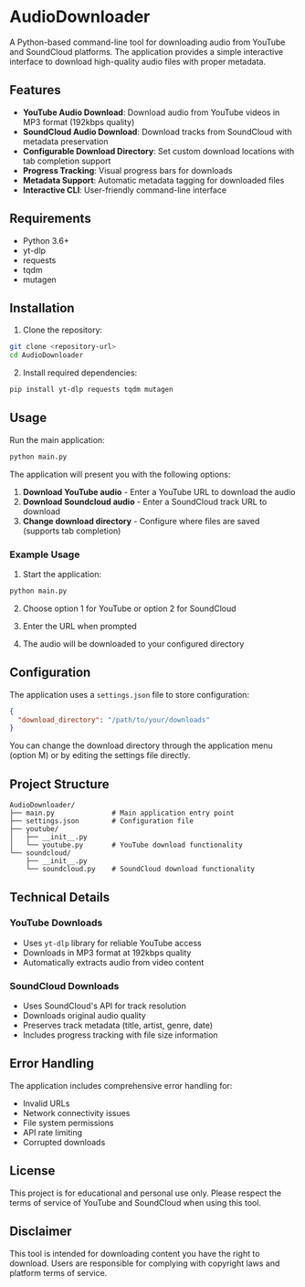 # AudioDownloader

A Python-based command-line tool for downloading audio from YouTube and SoundCloud platforms. The application provides a simple interactive interface to download high-quality audio files with proper metadata.

## Features

- **YouTube Audio Download**: Download audio from YouTube videos in MP3 format (192kbps quality)
- **SoundCloud Audio Download**: Download tracks from SoundCloud with metadata preservation
- **Configurable Download Directory**: Set custom download locations with tab completion support
- **Progress Tracking**: Visual progress bars for downloads
- **Metadata Support**: Automatic metadata tagging for downloaded files
- **Interactive CLI**: User-friendly command-line interface

## Requirements

- Python 3.6+
- yt-dlp
- requests
- tqdm
- mutagen

## Installation

1. Clone the repository:

```bash
git clone <repository-url>
cd AudioDownloader
```

2. Install required dependencies:

```bash
pip install yt-dlp requests tqdm mutagen
```

## Usage

Run the main application:

```bash
python main.py
```

The application will present you with the following options:

1. **Download YouTube audio** - Enter a YouTube URL to download the audio
2. **Download Soundcloud audio** - Enter a SoundCloud track URL to download
3. **Change download directory** - Configure where files are saved (supports tab completion)

### Example Usage

1. Start the application:

```bash
python main.py
```

2. Choose option 1 for YouTube or option 2 for SoundCloud

3. Enter the URL when prompted

4. The audio will be downloaded to your configured directory

## Configuration

The application uses a `settings.json` file to store configuration:

```json
{
  "download_directory": "/path/to/your/downloads"
}
```

You can change the download directory through the application menu (option M) or by editing the settings file directly.

## Project Structure

```
AudioDownloader/
├── main.py              # Main application entry point
├── settings.json        # Configuration file
├── youtube/
│   ├── __init__.py
│   └── youtube.py       # YouTube download functionality
└── soundcloud/
    ├── __init__.py
    └── soundcloud.py    # SoundCloud download functionality
```

## Technical Details

### YouTube Downloads

- Uses `yt-dlp` library for reliable YouTube access
- Downloads in MP3 format at 192kbps quality
- Automatically extracts audio from video content

### SoundCloud Downloads

- Uses SoundCloud's API for track resolution
- Downloads original audio quality
- Preserves track metadata (title, artist, genre, date)
- Includes progress tracking with file size information

## Error Handling

The application includes comprehensive error handling for:

- Invalid URLs
- Network connectivity issues
- File system permissions
- API rate limiting
- Corrupted downloads

## License

This project is for educational and personal use only. Please respect the terms of service of YouTube and SoundCloud when using this tool.

## Disclaimer

This tool is intended for downloading content you have the right to download. Users are responsible for complying with copyright laws and platform terms of service.
